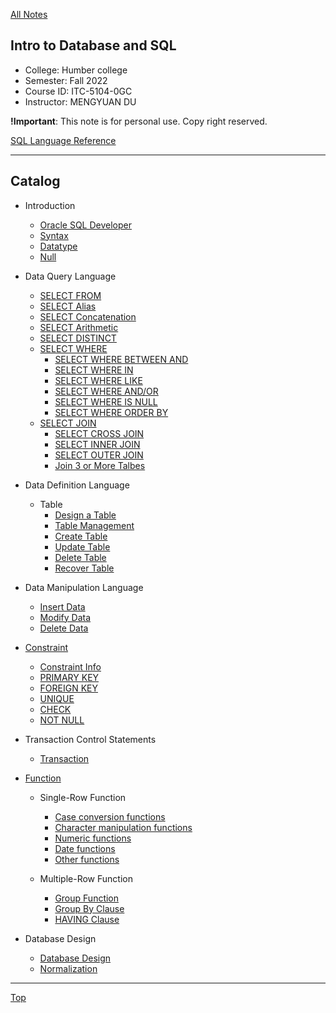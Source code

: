 [All Notes](../index.md)

## Intro to Database and SQL

- College: Humber college
- Semester: Fall 2022
- Course ID: ITC-5104-0GC
- Instructor: MENGYUAN DU

**!Important**: This note is for personal use. Copy right reserved.

[SQL Language Reference](https://docs.oracle.com/en/database/oracle/oracle-database/19/sqlrf/Types-of-SQL-Statements.html)

---

## Catalog

- Introduction
  - [Oracle SQL Developer](./introduction/oracle_sql_developer.md)
  - [Syntax](./introduction/syntax.md)
  - [Datatype](./introduction/datatype.md)
  - [Null](./introduction/null.md)

- Data Query Language
  - [SELECT FROM](./DQL/select_from.md)
  - [SELECT Alias](./DQL/select_alias.md)
  - [SELECT Concatenation](./DQL/select_concatenation.md)
  - [SELECT Arithmetic](./DQL/select_arithmetic.md)
  - [SELECT DISTINCT](./DQL/select_distinct.md)
  - [SELECT WHERE](./DQL/select_where/select_where.md)
    - [SELECT WHERE BETWEEN AND](./DQL/select_where/select_where_between_and.md)
    - [SELECT WHERE IN](./DQL/select_where/select_where_in.md)
    - [SELECT WHERE LIKE](./DQL/select_where/select_where_like.md)
    - [SELECT WHERE AND/OR](./DQL/select_where/select_logical_operator.md)
    - [SELECT WHERE IS NULL](./DQL/select_where/select_where_is_null.md)
    - [SELECT WHERE ORDER BY](./DQL/select_where/select_where_order_by.md)
  - [SELECT JOIN](./DQL/select_join/select_join.md)
    - [SELECT CROSS JOIN](./DQL/select_join/select_cross_join.md)
    - [SELECT INNER JOIN](./DQL/select_join/select_inner_join.md)
    - [SELECT OUTER JOIN](./DQL/select_join/select_outer_join.md)
    - [Join 3 or More Talbes](./DQL/select_join/select_join_more.md)

- Data Definition Language
  - Table
    - [Design a Table](./table/table_design.md)
    - [Table Management](./table/table_mgnt.md)
    - [Create Table](./table/create_table.md)
    - [Update Table](./table/modify_table.md)
    - [Delete Table](./table/delete_table.md)
    - [Recover Table](./table/recover_table.md)

- Data Manipulation Language
  - [Insert Data](./DML/insert_row.md)
  - [Modify Data](./DML/modify_row.md)
  - [Delete Data](./DML/delete_row.md)

- [Constraint](./constraint/constriant.md)
  - [Constraint Info](./constraint/constraint_info.md)
  - [PRIMARY KEY](./constraint/constraint_primary_key.md)
  - [FOREIGN KEY](./constraint/constraint_foreign_key.md)
  - [UNIQUE](./constraint/constraint_unique.md)
  - [CHECK](./constraint/constraint_check.md)
  - [NOT NULL](./constraint/constraint_not_null.md)

- Transaction Control Statements
  - [Transaction](./TCS/transaction.md)

- [Function](./function/function.md)
  - Single-Row Function
    - [Case conversion functions](./function/single-row_function/case_conversion_function.md)
    - [Character manipulation functions](./function/single-row_function/character_manipulation_function.md)
    - [Numeric functions](./function/single-row_function/numeric_function.md)
    - [Date functions](./function/single-row_function/date_function.md)
    - [Other functions](./function/single-row_function/other_function.md)

  - Multiple-Row Function
    - [Group Function](./function/multiple-row_function/group_function.md)
    - [Group By Clause](./function/multiple-row_function/group_by.md)
    - [HAVING Clause](./function/multiple-row_function/having.md)

- Database Design
  - [Database Design](./Database_Design/database_design.md)
  - [Normalization](./Database_Design/normalization.md)

---

[Top](#catalog)
